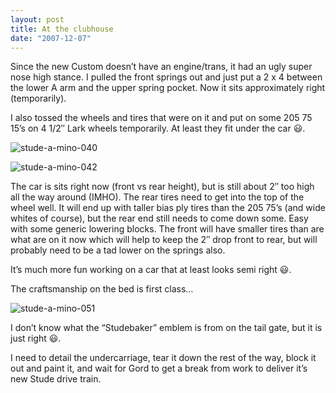 ```yaml
---
layout: post
title: At the clubhouse
date: "2007-12-07"
---
```


Since the new Custom doesn’t have an engine/trans, it had an ugly super nose high stance. I pulled the front springs out and just put a 2 x 4 between the lower A arm and the upper spring pocket. Now it sits approximately right (temporarily).

I also tossed the wheels and tires that were on it and put on some 205 75 15’s on 4 1/2″ Lark wheels temporarily. At least they fit under the car 😃.

![](http://www.studeute.com/wp-content/uploads/2009/01/stude-a-mino-040.jpg "stude-a-mino-040")

![](http://www.studeute.com/wp-content/uploads/2009/01/stude-a-mino-042.jpg "stude-a-mino-042")

The car is sits right now (front vs rear height), but is still about 2″ too high all the way around (IMHO). The rear tires need to get into the top of the wheel well. It will end up with taller bias ply tires than the 205 75’s (and wide whites of course), but the rear end still needs to come down some. Easy with some generic lowering blocks. The front will have smaller tires than are what are on it now which will help to keep the 2″ drop front to rear, but will probably need to be a tad lower on the springs also.

It’s much more fun working on a car that at least looks semi right 😃.

The craftsmanship on the bed is first class…

![](http://www.studeute.com/wp-content/uploads/2009/01/stude-a-mino-051.jpg "stude-a-mino-051")

I don’t know what the “Studebaker” emblem is from on the tail gate, but it is just right 😃.

I need to detail the undercarriage, tear it down the rest of the way, block it out and paint it, and wait for Gord to get a break from work to deliver it’s new Stude drive train.
